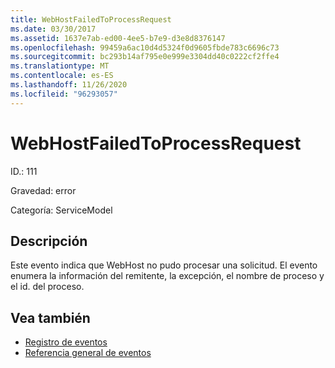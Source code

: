 ```yaml
---
title: WebHostFailedToProcessRequest
ms.date: 03/30/2017
ms.assetid: 1637e7ab-ed00-4ee5-b7e9-d3e8d8376147
ms.openlocfilehash: 99459a6ac10d4d5324f0d9605fbde783c6696c73
ms.sourcegitcommit: bc293b14af795e0e999e3304dd40c0222cf2ffe4
ms.translationtype: MT
ms.contentlocale: es-ES
ms.lasthandoff: 11/26/2020
ms.locfileid: "96293057"
---
```

# <a name="webhostfailedtoprocessrequest"></a>WebHostFailedToProcessRequest

ID.: 111  
  
 Gravedad: error  
  
 Categoría: ServiceModel  
  
## <a name="description"></a>Descripción  

 Este evento indica que WebHost no pudo procesar una solicitud. El evento enumera la información del remitente, la excepción, el nombre de proceso y el id. del proceso.  
  
## <a name="see-also"></a>Vea también

- [Registro de eventos](index.md)
- [Referencia general de eventos](events-general-reference.md)
